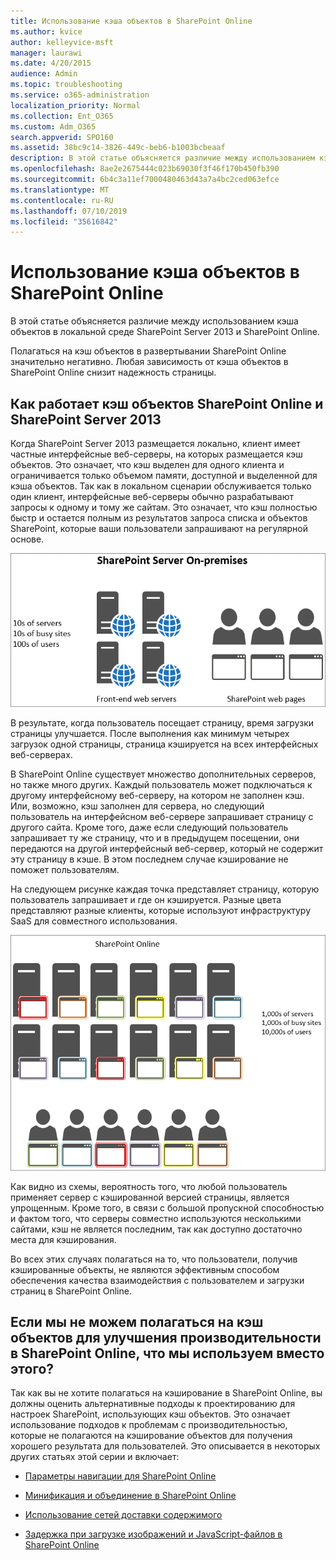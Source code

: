 ```yaml
---
title: Использование кэша объектов в SharePoint Online
ms.author: kvice
author: kelleyvice-msft
manager: laurawi
ms.date: 4/20/2015
audience: Admin
ms.topic: troubleshooting
ms.service: o365-administration
localization_priority: Normal
ms.collection: Ent_O365
ms.custom: Adm_O365
search.appverid: SPO160
ms.assetid: 38bc9c14-3826-449c-beb6-b1003bcbeaaf
description: В этой статье объясняется различие между использованием кэша объектов в локальной среде SharePoint Server 2013 и SharePoint Online.
ms.openlocfilehash: 8ae2e2675444c023b69030f3f46f170b450fb390
ms.sourcegitcommit: 6b4c3a11ef7000480463d43a7a4bc2ced063efce
ms.translationtype: MT
ms.contentlocale: ru-RU
ms.lasthandoff: 07/10/2019
ms.locfileid: "35616842"
---
```

# <a name="using-the-object-cache-with-sharepoint-online"></a>Использование кэша объектов в SharePoint Online

В этой статье объясняется различие между использованием кэша объектов в локальной среде SharePoint Server 2013 и SharePoint Online.
  
Полагаться на кэш объектов в развертывании SharePoint Online значительно негативно. Любая зависимость от кэша объектов в SharePoint Online снизит надежность страницы. 
  
## <a name="how-the-sharepoint-online-and-sharepoint-server-2013-object-cache-works"></a>Как работает кэш объектов SharePoint Online и SharePoint Server 2013

Когда SharePoint Server 2013 размещается локально, клиент имеет частные интерфейсные веб-серверы, на которых размещается кэш объектов. Это означает, что кэш выделен для одного клиента и ограничивается только объемом памяти, доступной и выделенной для кэша объектов. Так как в локальном сценарии обслуживается только один клиент, интерфейсные веб-серверы обычно разрабатывают запросы к одному и тому же сайтам. Это означает, что кэш полностью быстр и остается полным из результатов запроса списка и объектов SharePoint, которые ваши пользователи запрашивают на регулярной основе.
  
![Показывает трафик и нагрузку на локальные веб-серверы переднего плана](media/a0d38b36-4909-4abb-8d4e-4930814bb3de.png)
  
В результате, когда пользователь посещает страницу, время загрузки страницы улучшается. После выполнения как минимум четырех загрузок одной страницы, страница кэшируется на всех интерфейсных веб-серверах.
  
В SharePoint Online существует множество дополнительных серверов, но также много других. Каждый пользователь может подключаться к другому интерфейсному веб-серверу, на котором не заполнен кэш. Или, возможно, кэш заполнен для сервера, но следующий пользователь на интерфейсном веб-сервере запрашивает страницу с другого сайта. Кроме того, даже если следующий пользователь запрашивает ту же страницу, что и в предыдущем посещении, они передаются на другой интерфейсный веб-сервер, который не содержит эту страницу в кэше. В этом последнем случае кэширование не поможет пользователям.
  
На следующем рисунке каждая точка представляет страницу, которую пользователь запрашивает и где он кэшируется. Разные цвета представляют разные клиенты, которые используют инфраструктуру SaaS для совместного использования.
  
![Показывает результаты кэширования объектов в SharePoint Online](media/25d04011-ef83-4cb7-9e04-a6ed490f63c3.png)
  
Как видно из схемы, вероятность того, что любой пользователь применяет сервер с кэшированной версией страницы, является упрощенным. Кроме того, в связи с большой пропускной способностью и фактом того, что серверы совместно используются несколькими сайтами, кэш не является последним, так как доступно достаточно места для кэширования.
  
Во всех этих случаях полагаться на то, что пользователи, получив кэшированные объекты, не являются эффективным способом обеспечения качества взаимодействия с пользователем и загрузки страниц в SharePoint Online.
  
## <a name="if-we-cant-rely-on-the-object-cache-to-improve-performance-in-sharepoint-online-what-do-we-use-instead"></a>Если мы не можем полагаться на кэш объектов для улучшения производительности в SharePoint Online, что мы используем вместо этого?

Так как вы не хотите полагаться на кэширование в SharePoint Online, вы должны оценить альтернативные подходы к проектированию для настроек SharePoint, использующих кэш объектов. Это означает использование подходов к проблемам с производительностью, которые не полагаются на кэширование объектов для получения хорошего результата для пользователей. Это описывается в некоторых других статьях этой серии и включает:
  
- [Параметры навигации для SharePoint Online](navigation-options-for-sharepoint-online.md)
    
- [Минификация и объединение в SharePoint Online](minification-and-bundling-in-sharepoint-online.md)
    
- [Использование сетей доставки содержимого](using-content-delivery-networks-with-sharepoint-online.md)
    
- [Задержка при загрузке изображений и JavaScript-файлов в SharePoint Online](delay-loading-images-and-javascript-in-sharepoint-online.md)
    

